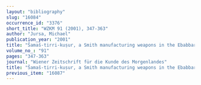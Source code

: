```yaml
---
layout: "bibliography"
slug: "16084"
occurrence_id: "3376"
short_title: "WZKM 91 (2001), 347-363"
author: "Jursa, Michael"
publication_year: "2001"
title: "Šamaš-tirri-kuṣur, a Smith manufacturing weapons in the Ebabbar temple at Sippar"
volume_no_: "91"
pages: "347-363"
journal: "Wiener Zeitschrift für die Kunde des Morgenlandes"
title: "Šamaš-tirri-kuṣur, a Smith manufacturing weapons in the Ebabbar temple at Sippar"
previous_item: "16087"
---
```

